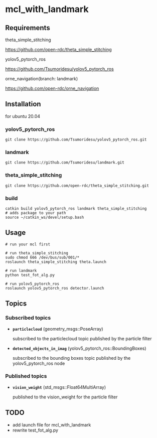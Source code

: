 # mcl_with_landmark

## Requirements
theta_simple_stitching

https://github.com/open-rdc/theta_simple_stitching

yolov5_pytorch_ros

https://github.com/Tsumoridesu/yolov5_pytorch_ros

orne_navigation(branch: landmark)

https://github.com/open-rdc/orne_navigation

## Installation

for ubuntu 20.04

### yolov5_pytorch_ros
```
git clone https://github.com/Tsumoridesu/yolov5_pytorch_ros.git
```
### landmark
```
git clone https://github.com/Tsumoridesu/landmark.git
```
### theta_simple_stitching
```
git clone https://github.com/open-rdc/theta_simple_stitching.git
```

### build
```
catkin build yolov5_pytorch_ros landmark theta_simple_stitching
# adds package to your path
source ~/catkin_ws/devel/setup.bash 
```

## Usage

```commandline  
# run your mcl first

# run theta_simple_stitching
sudo chmod 666 /dev/bus/sub/001/*
roslaunch theta_simple_stitching theta.launch

# run landmark
python test_fot_alg.py

# run yolov5_pytorch_ros
roslaunch yolov5_pytorch_ros detector.launch
```

## Topics
### Subscribed topics
* **`particlecloud`** (geometry_msgs::PoseArray)

  subscribed to the particlecloud topic published by the particle filter

* **`detected_objects_in_imag`** (yolov5_pytorch_ros::BoundingBoxes)

    subscribed to the bounding boxes topic published by the yolov5_pytorch_ros node
### Published topics
* **`vision_weight`** (std_msgs::Float64MultiArray)
    
    published to the vision_weight for the particle filter

## TODO
* add launch file for mcl_with_landmark
* rewrite test_fot_alg.py